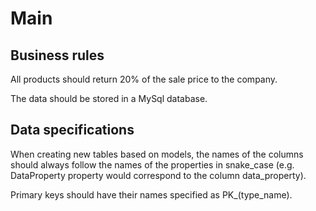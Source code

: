 # Main

## Business rules

All products should return 20% of the sale price to the company.

The data should be stored in a MySql database.

## Data specifications

When creating new tables based on models, the names of the columns should always follow the names of the properties in snake_case (e.g. DataProperty property would correspond to the column data_property).

Primary keys should have their names specified as PK_(type_name).
